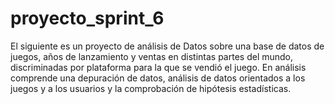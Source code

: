 # proyecto_sprint_6

El siguiente es un proyecto de análisis de Datos sobre una base de datos de juegos, años de lanzamiento y ventas en distintas partes del mundo, discriminadas por plataforma para la que se vendió el juego.
En análisis comprende una depuración de datos, análisis de datos orientados a los juegos y a los usuarios y la comprobación de hipótesis estadísticas.
